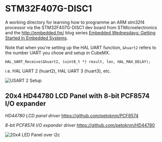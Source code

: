 # STM32F407G-DISC1

A working directory for learning how to programme an ARM stm32f4 processor via the STM32F407G-DISC1 dev board from STMicroelectronics and the http://embedded.fm/ blog series [Embedded Wednesdays: Getting Started In Embedded Systems](http://embedded.fm/blog/embedded-wednesdays).

Note that when you're setting up the HAL UART function, `&huart2` refers to the number UART you chose and setup in CubeMX.

`HAL_UART_Receive(&huart2, (uint8_t *) result, len, HAL_MAX_DELAY);`

i.e. HAL UART 2 (huart2), HAL UART 3 (huart3), etc.

![USART 2 Setup](/images/STM32F4_UART2_setup.png)

## 20x4 HD44780 LCD Panel with 8-bit PCF8574 I/O expander

*HD44780 LCD panel driver*
https://github.com/petoknm/PCF8574

*8-bit PCF8574 I/O expander driver*
https://github.com/petoknm/HD44780

![20x4 LED Panel over i2c](/images/stm32f4_LED_Display.jpg)
